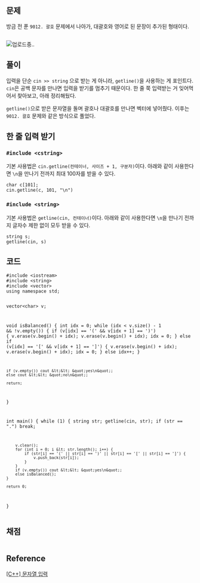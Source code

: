 <h2 id="문제">문제</h2>
<p>방금 전 푼 <code>9012. 괄호</code> 문제에서 나아가, 대괄호와 영어로 된 문장이 추가된 형태이다.</p>
<p><img alt="" src="https://velog.velcdn.com/images/coolgamja_/post/816557c3-19fd-4b80-8790-8737bef921d8/image.png" /></p>
<p><img alt="업로드중.." src="blob:https://velog.io/34c46e75-d53b-4c7d-a628-1aac874d02ce" /></p>
<h2 id="풀이">풀이</h2>
<p>입력을 단순 <code>cin &gt;&gt; string</code> 으로 받는 게 아니라,
<code>getline()</code>을 사용하는 게 포인트다.
<code>cin</code>은 공백 문자를 만나면 입력을 받기를 멈추기 때문이다.
한 줄 쭉 입력받는 거 잊어먹어서 찾아보고, 아래 정리해뒀다.</p>
<p><code>getline()</code>으로 받은 문자열을 돌며 괄호나 대괄호를 만나면 벡터에 넣어줬다.
이후는 <code>9012. 괄호</code> 문제와 같은 방식으로 풀었다.</p>
<h2 id="한-줄-입력-받기">한 줄 입력 받기</h2>
<h3 id="include-cstring"><code>#include &lt;cstring&gt;</code></h3>
<p>기본 사용법은 <code>cin.getline(컨테이너, 사이즈 + 1, 구분자)</code>이다.
아래와 같이 사용한다면 <code>\n</code>을 만나기 전까지 최대 100자를 받을 수 있다.</p>
<pre><code class="language-cpp">char c[101];
cin.getline(c, 101, &quot;\n&quot;)</code></pre>
<h3 id="include-string"><code>#include &lt;string&gt;</code></h3>
<p>기본 사용법은 <code>getline(cin, 컨테이너)</code>이다.
아래와 같이 사용한다면 <code>\n</code>을 만나기 전까지 글자수 제한 없이 모두 받을 수 있다.</p>
<pre><code class="language-cpp">string s;
getline(cin, s)</code></pre>
<h2 id="코드">코드</h2>
<pre><code class="language-cpp">#include &lt;iostream&gt;
#include &lt;string&gt;
#include &lt;vector&gt;
using namespace std;

vector&lt;char&gt; v;

void isBalanced() {
    int idx = 0;
    while (idx &lt; v.size() - 1 &amp;&amp; !v.empty()) {
        if (v[idx] == '(' &amp;&amp; v[idx + 1] == ')') {
            v.erase(v.begin() + idx);
            v.erase(v.begin() + idx);
            idx = 0;
        }
        else if (v[idx] == '[' &amp;&amp; v[idx + 1] == ']') {
            v.erase(v.begin() + idx);
            v.erase(v.begin() + idx);
            idx = 0;
        }
        else idx++;
    }

    if (v.empty()) cout &lt;&lt; &quot;yes\n&quot;;
    else cout &lt;&lt; &quot;no\n&quot;;

    return;
}

int main() {
    while (1) {
        string str;
        getline(cin, str);
        if (str == &quot;.&quot;) break;

        v.clear();
        for (int i = 0; i &lt; str.length(); i++) {
            if (str[i] == '(' || str[i] == ')' || str[i] == '[' || str[i] == ']') {
                v.push_back(str[i]);
            }
        }
        if (v.empty()) cout &lt;&lt; &quot;yes\n&quot;;
        else isBalanced();
    }

    return 0;
}</code></pre>
<h2 id="채점">채점</h2>
<p><img alt="" src="https://velog.velcdn.com/images/coolgamja_/post/6c5b7273-7f7c-4bed-8963-af77e16dd0e6/image.png" /></p>
<h2 id="reference">Reference</h2>
<p><a href="https://dream-and-develop.tistory.com/53">[C++] 문자열 입력</a></p>